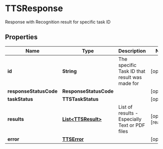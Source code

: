 

# TTSResponse

Response with Recognition result for specific task ID

## Properties

| Name | Type | Description | Notes |
|------------ | ------------- | ------------- | -------------|
|**id** | **String** | The specific Task ID that result was made for |  [optional] |
|**responseStatusCode** | **ResponseStatusCode** |  |  [optional] |
|**taskStatus** | **TTSTaskStatus** |  |  [optional] |
|**results** | [**List&lt;TTSResult&gt;**](TTSResult.md) | List of results - Especially Text or PDF files |  [optional] [readonly] |
|**error** | [**TTSError**](TTSError.md) |  |  [optional] |



